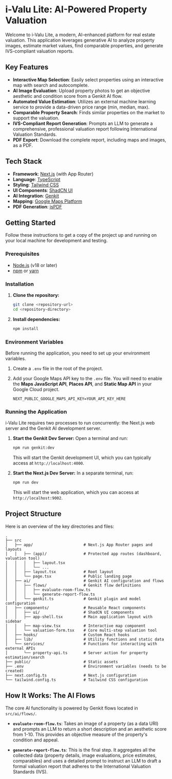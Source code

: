 # i-Valu Lite: AI-Powered Property Valuation

Welcome to i-Valu Lite, a modern, AI-enhanced platform for real estate valuation. This application leverages generative AI to analyze property images, estimate market values, find comparable properties, and generate IVS-compliant valuation reports.

## Key Features

-   **Interactive Map Selection**: Easily select properties using an interactive map with search and autocomplete.
-   **AI Image Evaluation**: Upload property photos to get an objective aesthetic and condition score from a Genkit AI flow.
-   **Automated Value Estimation**: Utilizes an external machine learning service to provide a data-driven price range (min, median, max).
-   **Comparable Property Search**: Finds similar properties on the market to support the valuation.
-   **IVS-Compliant Report Generation**: Prompts an LLM to generate a comprehensive, professional valuation report following International Valuation Standards.
-   **PDF Export**: Download the complete report, including maps and images, as a PDF.

## Tech Stack

-   **Framework**: [Next.js](https://nextjs.org/) (with App Router)
-   **Language**: [TypeScript](https://www.typescriptlang.org/)
-   **Styling**: [Tailwind CSS](https://tailwindcss.com/)
-   **UI Components**: [ShadCN UI](https://ui.shadcn.com/)
-   **AI Integration**: [Genkit](https://firebase.google.com/docs/genkit)
-   **Mapping**: [Google Maps Platform](https://mapsplatform.google.com/)
-   **PDF Generation**: [jsPDF](https://github.com/parallax/jsPDF)

## Getting Started

Follow these instructions to get a copy of the project up and running on your local machine for development and testing.

### Prerequisites

-   [Node.js](https://nodejs.org/) (v18 or later)
-   [npm](https://www.npmjs.com/) or [yarn](https://yarnpkg.com/)

### Installation

1.  **Clone the repository:**
    ```bash
    git clone <repository-url>
    cd <repository-directory>
    ```

2.  **Install dependencies:**
    ```bash
    npm install
    ```

### Environment Variables

Before running the application, you need to set up your environment variables.

1.  Create a `.env` file in the root of the project.

2.  Add your Google Maps API key to the `.env` file. You will need to enable the **Maps JavaScript API**, **Places API**, and **Static Map API** in your Google Cloud project.
    ```env
    NEXT_PUBLIC_GOOGLE_MAPS_API_KEY=YOUR_API_KEY_HERE
    ```

### Running the Application

i-Valu Lite requires two processes to run concurrently: the Next.js web server and the Genkit AI development server.

1.  **Start the Genkit Dev Server:**
    Open a terminal and run:
    ```bash
    npm run genkit:dev
    ```
    This will start the Genkit development UI, which you can typically access at `http://localhost:4000`.

2.  **Start the Next.js Dev Server:**
    In a separate terminal, run:
    ```bash
    npm run dev
    ```
    This will start the web application, which you can access at `http://localhost:9002`.

## Project Structure

Here is an overview of the key directories and files:

```
.
├── src
│   ├── app/                      # Next.js App Router pages and layouts
│   │   ├── (app)/                # Protected app routes (dashboard, valuation tool)
│   │   │   ├── layout.tsx
│   │   │   └── ...
│   │   ├── layout.tsx            # Root layout
│   │   └── page.tsx              # Public landing page
│   ├── ai/                       # Genkit AI configuration and flows
│   │   ├── flows/                # Genkit flow definitions
│   │   │   ├── evaluate-room-flow.ts
│   │   │   └── generate-report-flow.ts
│   │   └── genkit.ts             # Genkit plugin and model configuration
│   ├── components/               # Reusable React components
│   │   ├── ui/                   # ShadCN UI components
│   │   ├── app-shell.tsx         # Main application layout with sidebar
│   │   ├── map-view.tsx          # Interactive map component
│   │   └── valuation-form.tsx    # Core multi-step valuation tool
│   ├── hooks/                    # Custom React hooks
│   ├── lib/                      # Utility functions and static data
│   └── services/                 # Functions for interacting with external APIs
│       └── property-api.ts       # Server action for property estimation/search
├── public/                       # Static assets
├── .env                          # Environment variables (needs to be created)
├── next.config.ts                # Next.js configuration
└── tailwind.config.ts            # Tailwind CSS configuration
```

## How It Works: The AI Flows

The core AI functionality is powered by Genkit flows located in `src/ai/flows/`.

-   **`evaluate-room-flow.ts`**: Takes an image of a property (as a data URI) and prompts an LLM to return a short description and an aesthetic score from 1-10. This provides an objective measure of the property's condition and appeal.

-   **`generate-report-flow.ts`**: This is the final step. It aggregates all the collected data (property details, image evaluations, price estimates, comparables) and uses a detailed prompt to instruct an LLM to draft a formal valuation report that adheres to the International Valuation Standards (IVS).
